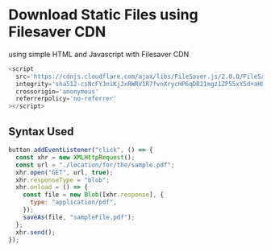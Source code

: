 # Download Static Files using Filesaver CDN

using simple HTML and Javascript with Filesaver CDN

```js
<script
  src='https://cdnjs.cloudflare.com/ajax/libs/FileSaver.js/2.0.0/FileSaver.min.js'
  integrity='sha512-csNcFYJniKjJxRWRV1R7fvnXrycHP6qDR21mgz1ZP55xY5d+aHLfo9/FcGDQLfn2IfngbAHd8LdfsagcCqgTcQ=='
  crossorigin='anonymous'
  referrerpolicy='no-referrer'
></script>
```

## Syntax Used

```js
button.addEventListener("click", () => {
  const xhr = new XMLHttpRequest();
  const url = "./location/for/the/sample.pdf";
  xhr.open("GET", url, true);
  xhr.responseType = "blob";
  xhr.onload = () => {
    const file = new Blob([xhr.response], {
      type: "application/pdf",
    });
    saveAs(file, "sampleFile.pdf");
  };
  xhr.send();
});
```
